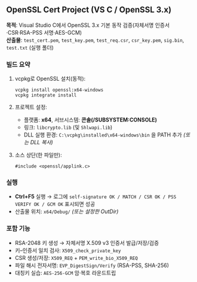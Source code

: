 ## OpenSSL Cert Project (VS C / OpenSSL 3.x)

**목적**: Visual Studio C에서 OpenSSL 3.x 기본 동작 검증(자체서명 인증서·CSR·RSA-PSS 서명·AES-GCM)  
**산출물**: `test_cert.pem`, `test_key.pem`, `test_req.csr`, `csr_key.pem`, `sig.bin`, `test.txt` (실행 폴더)

### 빌드 요약
1. vcpkg로 OpenSSL 설치(동적):
   ```
   vcpkg install openssl:x64-windows
   vcpkg integrate install

2. 프로젝트 설정:

   * 플랫폼: **x64**, 서브시스템: **콘솔(/SUBSYSTEM\:CONSOLE)**
   * 링크: `libcrypto.lib` (및 `Shlwapi.lib`)
   * DLL 실행 환경: `C:\vcpkg\installed\x64-windows\bin` 을 PATH 추가 *(또는 DLL 복사)*
3. 소스 상단(한 파일만):

   ```
   #include <openssl/applink.c>
   ```

### 실행

* **Ctrl+F5** 실행 → 로그에 `self-signature OK / MATCH / CSR OK / PSS VERIFY OK / GCM OK` 표시되면 성공
* 산출물 위치: `x64/Debug/` *(또는 설정한 OutDir)*

### 포함 기능

* RSA-2048 키 생성 → 자체서명 X.509 v3 인증서 발급/저장/검증
* 키–인증서 일치 검사: `X509_check_private_key`
* CSR 생성/저장: `X509_REQ` + `PEM_write_bio_X509_REQ`
* 파일 해시 전자서명: `EVP_DigestSign/Verify` (RSA-PSS, SHA-256)
* 대칭키 실습: `AES-256-GCM` 암·복호 라운드트립
